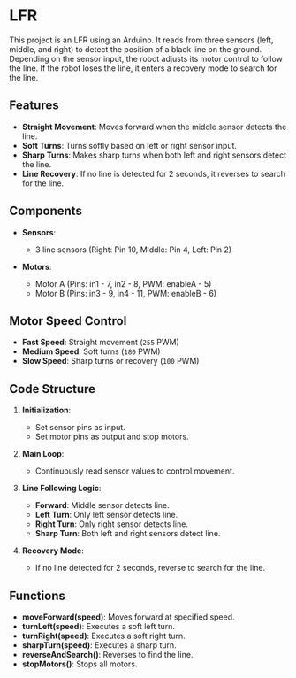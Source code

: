 # LFR

This project is an LFR using an Arduino. It reads from three sensors (left, middle, and right) to detect the position of a black line on the ground. Depending on the sensor input, the robot adjusts its motor control to follow the line. If the robot loses the line, it enters a recovery mode to search for the line.

## Features

- **Straight Movement**: Moves forward when the middle sensor detects the line.
- **Soft Turns**: Turns softly based on left or right sensor input.
- **Sharp Turns**: Makes sharp turns when both left and right sensors detect the line.
- **Line Recovery**: If no line is detected for 2 seconds, it reverses to search for the line.

## Components

- **Sensors**: 
  - 3 line sensors (Right: Pin 10, Middle: Pin 4, Left: Pin 2)
  
- **Motors**:
  - Motor A (Pins: in1 - 7, in2 - 8, PWM: enableA - 5)
  - Motor B (Pins: in3 - 9, in4 - 11, PWM: enableB - 6)

## Motor Speed Control

- **Fast Speed**: Straight movement (`255` PWM)
- **Medium Speed**: Soft turns (`180` PWM)
- **Slow Speed**: Sharp turns or recovery (`100` PWM)

## Code Structure

1. **Initialization**:
    - Set sensor pins as input.
    - Set motor pins as output and stop motors.

2. **Main Loop**:
    - Continuously read sensor values to control movement.

3. **Line Following Logic**:
    - **Forward**: Middle sensor detects line.
    - **Left Turn**: Only left sensor detects line.
    - **Right Turn**: Only right sensor detects line.
    - **Sharp Turn**: Both left and right sensors detect line.

4. **Recovery Mode**:
    - If no line detected for 2 seconds, reverse to search for the line.

## Functions

- **moveForward(speed)**: Moves forward at specified speed.
- **turnLeft(speed)**: Executes a soft left turn.
- **turnRight(speed)**: Executes a soft right turn.
- **sharpTurn(speed)**: Executes a sharp turn.
- **reverseAndSearch()**: Reverses to find the line.
- **stopMotors()**: Stops all motors.
